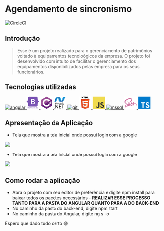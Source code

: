 # Agendamento de sincronismo

[![CircleCI](https://circleci.com/gh/adolfosp/Back-PatrimonioDev.svg?style=svg&circle-token=20a665b5da536a4849089b6d94f5c02c9aba6356)](https://github.com/adolfosp/Back-PatrimonioDev/tree/master)

## Introdução

> Esse é um projeto realizado para o gerenciamento de patrimônios voltado à equipamentos tecnoloógicos da empresa. O projeto foi desenvolvido com intuito de facilitar o gerenciamento dos equipamentos disponibilizados pelas empresa para os seus funcionários.

## Tecnologias utilizadas
<p align="left"> <a href="https://angular.io" target="_blank">
 <img src="https://angular.io/assets/images/logos/angular/angular.svg" alt="angular" width="40" height="40"/> </a> <a href="https://azure.microsoft.com/en-in/" target="_blank">
<img src="https://raw.githubusercontent.com/devicons/devicon/master/icons/bootstrap/bootstrap-plain-wordmark.svg" alt="bootstrap" width="40" height="40"/> </a> <a href="https://www.w3schools.com/cs/" target="_blank">
<img src="https://raw.githubusercontent.com/devicons/devicon/master/icons/csharp/csharp-original.svg" alt="csharp" width="40" height="40"/> </a>
 <a href="https://dotnet.microsoft.com/" target="_blank"> <img src="https://raw.githubusercontent.com/devicons/devicon/master/icons/dot-net/dot-net-original-wordmark.svg" alt="dotnet" width="40" height="40"/> </a> <a href="https://git-scm.com/" target="_blank"> <img src="https://www.vectorlogo.zone/logos/git-scm/git-scm-icon.svg" alt="git" width="40" height="40"/> </a> <a href="https://www.w3.org/html/" target="_blank"> <img src="https://raw.githubusercontent.com/devicons/devicon/master/icons/html5/html5-original-wordmark.svg" alt="html5" width="40" height="40"/> </a> <a href="https://developer.mozilla.org/en-US/docs/Web/JavaScript" target="_blank"> <img src="https://raw.githubusercontent.com/devicons/devicon/master/icons/javascript/javascript-original.svg" alt="javascript" width="40" height="40"/> </a> <a href="https://www.microsoft.com/en-us/sql-server" target="_blank"> <img src="https://www.svgrepo.com/show/303229/microsoft-sql-server-logo.svg" alt="mssql" width="40" height="40"/> </a> 
<a href="https://sass-lang.com" target="_blank"> <img src="https://raw.githubusercontent.com/devicons/devicon/master/icons/sass/sass-original.svg" alt="sass" width="40" height="40"/> </a> <a href="https://www.typescriptlang.org/" target="_blank"> <img src="https://raw.githubusercontent.com/devicons/devicon/master/icons/typescript/typescript-original.svg" alt="typescript" width="40" height="40"/> </a> </p>

## Apresentação da Aplicação

- Tela que mostra a tela inicial onde possui login com a google 
<img src="https://image.freepik.com/vetores-gratis/conceito-de-controle-de-acesso-protegido-bloqueio-com-chave-seguranca-de-dados_39422-866.jpg">

- Tela que mostra a tela inicial onde possui login com a google 
<img src="https://image.freepik.com/vetores-gratis/conceito-de-controle-de-acesso-protegido-bloqueio-com-chave-seguranca-de-dados_39422-866.jpg">

## Como rodar a aplicação

- Abra o projeto com seu editor de preferência e digite npm install para baixar todos os pacotes necessários - **REALIZAR ESSE PROCESSO TANTO PARA A PASTA DO ANGULAR QUANTO PARA A DO BACK-END**
- No caminho da pasta do back-end, digite npm start
- No caminho da pasta do Angular, digite ng s -o

Espero que dado tudo certo :smile:




